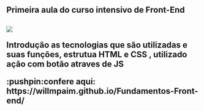 <h2>Primeira aula do curso intensivo de Front-End<h2>
<img src="https://s3.us-east-2.amazonaws.com/awari-app-static/card-programacao-front-end.png">
<p>Introdução as tecnologias que são utilizadas e suas funções, estrutua HTML e CSS , utilizado ação com botão atraves de JS</p>
<p>:pushpin:confere aqui: https://willmpaim.github.io/Fundamentos-Front-end/<p>
